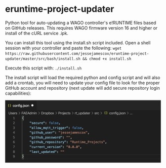 # eruntime-project-updater
Python tool for auto-updating a WAGO controller's e!RUNTIME files based on GitHub releases.  This requires WAGO firmware version 16 and higher or install of the cURL service .ipk.  

You can install this tool using the install.sh script included.  Open a shell session with your controller and paste the following:
    `wget https://raw.githubusercontent.com/jessejamescox/eruntime-project-updater/master/src/bash/install.sh && chmod +x install.sh`

Execute this script with:
    `./install.sh`

The install script will load the required python and config script and will also add a crontab, you will need to update your config file to look for the proper GitHub account and repository (next update will add secure repository login capabilities):

![confog.json file example](./img/config.png)
